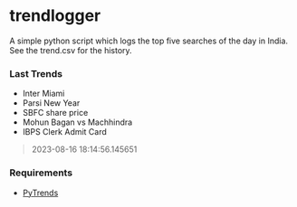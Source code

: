 # trendlogger
A simple python script which logs the top five searches of the day in India.<br>See the trend.csv for the history.<br>

<!-- Last Trends -->
### Last Trends
* Inter Miami
* Parsi New Year
* SBFC share price
* Mohun Bagan vs Machhindra
* IBPS Clerk Admit Card
> 2023-08-16 18:14:56.145651

<!-- Requirements -->
### Requirements
* [PyTrends](https://github.com/dreyco676/pytrends)
